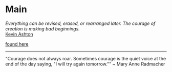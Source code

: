 # Main

*Everything can be revised, erased, or rearranged later. The courage of creation is making bad beginnings.*  
[Kevin Ashton](https://twitter.com/kevin_ashton)

[found here](https://twitter.com/KevlinHenney/status/819938441739796481)

-----

"Courage does not always roar. Sometimes courage is the quiet voice at the end of the day saying, "I will try again tomorrow.""
~ Mary Anne Radmacher

